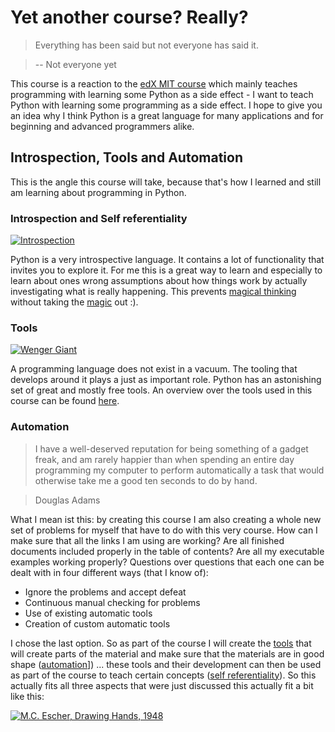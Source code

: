 # Yet another course? Really?

> Everything has been said but not everyone has said it.

> -- Not everyone yet

This course is a reaction to the [edX MIT course](https://www.edx.org/course/introduction-computer-science-mitx-6-00-1x-6) which mainly teaches programming with learning some Python as a side effect - I want to teach Python with learning some programming as a side effect. I hope to give you an idea why I think Python is a great language for many applications and for beginning and advanced programmers alike.

## Introspection, Tools and Automation

This is the angle this course will take, because that's how I learned and still am learning about programming in Python.

### Introspection and Self referentiality

[![Introspection](https://goo.gl/sq1OkT)](https://en.wikipedia.org/wiki/Droste_effect)

Python is a very introspective language. It contains a lot of functionality that invites you to explore it. For me this is a great way to learn and especially to learn about ones wrong assumptions about how things work by actually investigating what is really happening. This prevents [magical thinking](https://en.wikipedia.org/wiki/Cargo_cult_programming) without taking the [magic](http://www.outpost9.com/reference/jargon/jargon_46.html) out :).

### Tools

[![Wenger Giant](https://c2.staticflickr.com/6/5183/5755042801_850b1ffb2c_b.jpg)](https://www.flickr.com/photos/ojimbo/5755042801)

A programming language does not exist in a vacuum. The tooling that develops around it plays a just as important role. Python has an astonishing set of great and mostly free tools. An overview over the tools used in this course can be found [here](../introspection/README.md#tools-for-exploration).

### Automation

> I have a well-deserved reputation for being something of a gadget freak, and am rarely happier than when spending an entire day programming my computer to perform automatically a task that would otherwise take me a good ten seconds to do by hand.

> Douglas Adams 

What I mean ist this: by creating this course I am also creating a whole new set of problems for myself that have to do with this very course. How can I make sure that all the links I am using are working? Are all finished documents included properly in the table of contents? Are all my executable examples working properly? Questions over questions that each one can be dealt with in four different ways (that I know of):
        
* Ignore the problems and accept defeat
* Continuous manual checking for problems
* Use of existing automatic tools
* Creation of custom automatic tools

I chose the last option. So as part of the course I will create the [tools](#tools) that will create parts of the material and make sure that the materials are in good shape ([automation](#automation)]) ... these tools and their development can then be used as part of the course to teach certain concepts ([self referentiality](#introspection-and-self-referentiality)). So this actually fits all three aspects that were just discussed this actually fit a bit like this:

[![M.C. Escher, Drawing Hands, 1948](http://c7.staticflickr.com/4/3016/2879644822_34d42d0413_b.jpg)](https://www.flickr.com/photos/jameswy_wang/2879644822/in/photostream/)
